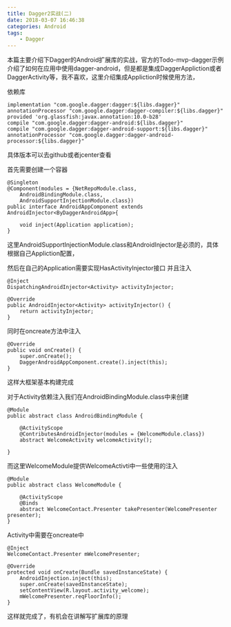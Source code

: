 ```yaml
---
title: Dagger2实战(二)
date: 2018-03-07 16:46:38
categories: Android
tags:
	- Dagger
---
```


本篇主要介绍下Dagger的Android扩展库的实战，官方的Todo-mvp-dagger示例介绍了如何在应用中使用dagger-android，但是都是集成DaggerAppliction或者DaggerActivity等，我不喜欢，这里介绍集成Appliction时候使用方法，

依赖库

    implementation "com.google.dagger:dagger:${libs.dagger}"
    annotationProcessor "com.google.dagger:dagger-compiler:${libs.dagger}"
    provided 'org.glassfish:javax.annotation:10.0-b28'
    compile "com.google.dagger:dagger-android:${libs.dagger}"
    compile "com.google.dagger:dagger-android-support:${libs.dagger}"
    annotationProcessor "com.google.dagger:dagger-android-processor:${libs.dagger}"

具体版本可以去github或者jcenter查看

首先需要创建一个容器
    
    @Singleton
    @Component(modules = {NetRepoModule.class,
    	AndroidBindingModule.class,
    	AndroidSupportInjectionModule.class})
    public interface AndroidAppComponent extends AndroidInjector<ByDaggerAndroidApp>{
    
    	void inject(Application application);
    }

这里AndroidSupportInjectionModule.class和AndroidInjector<ByDaggerAndroidApp>是必须的，具体根据自己Appliction配置，

然后在自己的Application需要实现HasActivityInjector接口
并且注入

    @Inject
    DispatchingAndroidInjector<Activity> activityInjector;

    @Override
    public AndroidInjector<Activity> activityInjector() {
        return activityInjector;
    }

同时在oncreate方法中注入

    @Override
    public void onCreate() {
        super.onCreate();
        DaggerAndroidAppComponent.create().inject(this);
    }

这样大框架基本构建完成

对于Activity依赖注入我们在AndroidBindingModule.class中来创建

	@Module
	public abstract class AndroidBindingModule {

    	@ActivityScope
    	@ContributesAndroidInjector(modules = {WelcomeModule.class})
    	abstract WelcomeActivity welcomeActivity();

	}

而这里WelcomeModule提供WelcomeActivti中一些使用的注入

    @Module
    public abstract class WelcomeModule {
    
        @ActivityScope
        @Binds
        abstract WelcomeContact.Presenter takePresenter(WelcomePresenter presenter);
    }

Activity中需要在oncreate中

    @Inject
    WelcomeContact.Presenter mWelcomePresenter;

    @Override
    protected void onCreate(Bundle savedInstanceState) {
        AndroidInjection.inject(this);
        super.onCreate(savedInstanceState);
        setContentView(R.layout.activity_welcome);
        mWelcomePresenter.reqFloorInfo();
    }

这样就完成了，有机会在讲解写扩展库的原理